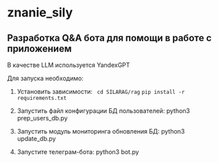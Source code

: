 # znanie_sily
## Разработка Q&A бота для помощи в работе с приложением
В качестве LLM используется YandexGPT

Для запуска необходимо:
1. Установить зависимости:
   ``` cd SILARAG/rag```
  ```pip install -r requirements.txt ```
 
2. Запустить файл конфигурации БД пользователей: python3 prep_users_db.py
3. Запустить модуль мониторинга обновления БД: python3 update_db.py
4. Запустите телеграм-бота: python3 bot.py
